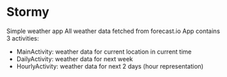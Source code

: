 # Stormy
Simple weather app
All weather data fetched from forecast.io
App contains 3 activities:
 - MainActivity: weather data for current location in current time
 - DailyActivity: weather data for next week
 - HourlyActivity: weather data for next 2 days (hour representation)
